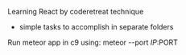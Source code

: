 Learning React by coderetreat technique
 - simple tasks to accomplish in separate folders
 
Run meteor app in c9 using:
meteor --port $IP:$PORT